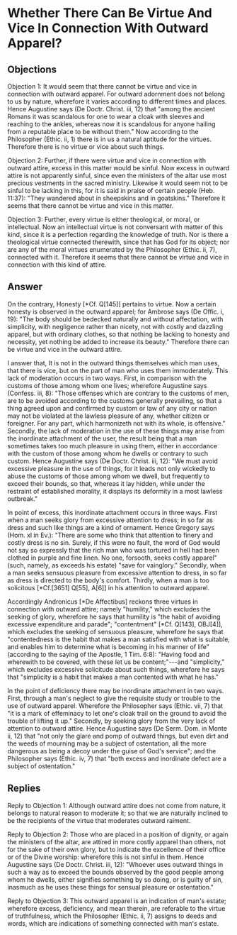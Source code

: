 # Whether There Can Be Virtue And Vice In Connection With Outward Apparel?

## Objections

Objection 1: It would seem that there cannot be virtue and vice in connection with outward apparel. For outward adornment does not belong to us by nature, wherefore it varies according to different times and places. Hence Augustine says (De Doctr. Christ. iii, 12) that "among the ancient Romans it was scandalous for one to wear a cloak with sleeves and reaching to the ankles, whereas now it is scandalous for anyone hailing from a reputable place to be without them." Now according to the Philosopher (Ethic. ii, 1) there is in us a natural aptitude for the virtues. Therefore there is no virtue or vice about such things.

Objection 2: Further, if there were virtue and vice in connection with outward attire, excess in this matter would be sinful. Now excess in outward attire is not apparently sinful, since even the ministers of the altar use most precious vestments in the sacred ministry. Likewise it would seem not to be sinful to be lacking in this, for it is said in praise of certain people (Heb. 11:37): "They wandered about in sheepskins and in goatskins." Therefore it seems that there cannot be virtue and vice in this matter.

Objection 3: Further, every virtue is either theological, or moral, or intellectual. Now an intellectual virtue is not conversant with matter of this kind, since it is a perfection regarding the knowledge of truth. Nor is there a theological virtue connected therewith, since that has God for its object; nor are any of the moral virtues enumerated by the Philosopher (Ethic. ii, 7), connected with it. Therefore it seems that there cannot be virtue and vice in connection with this kind of attire.

## Answer

On the contrary, Honesty [*Cf. Q[145]] pertains to virtue. Now a certain honesty is observed in the outward apparel; for Ambrose says (De Offic. i, 19): "The body should be bedecked naturally and without affectation, with simplicity, with negligence rather than nicety, not with costly and dazzling apparel, but with ordinary clothes, so that nothing be lacking to honesty and necessity, yet nothing be added to increase its beauty." Therefore there can be virtue and vice in the outward attire.

I answer that, It is not in the outward things themselves which man uses, that there is vice, but on the part of man who uses them immoderately. This lack of moderation occurs in two ways. First, in comparison with the customs of those among whom one lives; wherefore Augustine says (Confess. iii, 8): "Those offenses which are contrary to the customs of men, are to be avoided according to the customs generally prevailing, so that a thing agreed upon and confirmed by custom or law of any city or nation may not be violated at the lawless pleasure of any, whether citizen or foreigner. For any part, which harmonizeth not with its whole, is offensive." Secondly, the lack of moderation in the use of these things may arise from the inordinate attachment of the user, the result being that a man sometimes takes too much pleasure in using them, either in accordance with the custom of those among whom he dwells or contrary to such custom. Hence Augustine says (De Doctr. Christ. iii, 12): "We must avoid excessive pleasure in the use of things, for it leads not only wickedly to abuse the customs of those among whom we dwell, but frequently to exceed their bounds, so that, whereas it lay hidden, while under the restraint of established morality, it displays its deformity in a most lawless outbreak."

In point of excess, this inordinate attachment occurs in three ways. First when a man seeks glory from excessive attention to dress; in so far as dress and such like things are a kind of ornament. Hence Gregory says (Hom. xl in Ev.): "There are some who think that attention to finery and costly dress is no sin. Surely, if this were no fault, the word of God would not say so expressly that the rich man who was tortured in hell had been clothed in purple and fine linen. No one, forsooth, seeks costly apparel" (such, namely, as exceeds his estate) "save for vainglory." Secondly, when a man seeks sensuous pleasure from excessive attention to dress, in so far as dress is directed to the body's comfort. Thirdly, when a man is too solicitous [*Cf.[3651] Q[55], A[6]] in his attention to outward apparel.

Accordingly Andronicus [*De Affectibus] reckons three virtues in connection with outward attire; namely "humility," which excludes the seeking of glory, wherefore he says that humility is "the habit of avoiding excessive expenditure and parade"; "contentment" [*Cf. Q[143], OBJ[4]], which excludes the seeking of sensuous pleasure, wherefore he says that "contentedness is the habit that makes a man satisfied with what is suitable, and enables him to determine what is becoming in his manner of life" (according to the saying of the Apostle, 1 Tim. 6:8): "Having food and wherewith to be covered, with these let us be content;"---and "simplicity," which excludes excessive solicitude about such things, wherefore he says that "simplicity is a habit that makes a man contented with what he has."

In the point of deficiency there may be inordinate attachment in two ways. First, through a man's neglect to give the requisite study or trouble to the use of outward apparel. Wherefore the Philosopher says (Ethic. vii, 7) that "it is a mark of effeminacy to let one's cloak trail on the ground to avoid the trouble of lifting it up." Secondly, by seeking glory from the very lack of attention to outward attire. Hence Augustine says (De Serm. Dom. in Monte ii, 12) that "not only the glare and pomp of outward things, but even dirt and the weeds of mourning may be a subject of ostentation, all the more dangerous as being a decoy under the guise of God's service"; and the Philosopher says (Ethic. iv, 7) that "both excess and inordinate defect are a subject of ostentation."

## Replies

Reply to Objection 1: Although outward attire does not come from nature, it belongs to natural reason to moderate it; so that we are naturally inclined to be the recipients of the virtue that moderates outward raiment.

Reply to Objection 2: Those who are placed in a position of dignity, or again the ministers of the altar, are attired in more costly apparel than others, not for the sake of their own glory, but to indicate the excellence of their office or of the Divine worship: wherefore this is not sinful in them. Hence Augustine says (De Doctr. Christ. iii, 12): "Whoever uses outward things in such a way as to exceed the bounds observed by the good people among whom he dwells, either signifies something by so doing, or is guilty of sin, inasmuch as he uses these things for sensual pleasure or ostentation."

Reply to Objection 3: This outward apparel is an indication of man's estate; wherefore excess, deficiency, and mean therein, are referable to the virtue of truthfulness, which the Philosopher (Ethic. ii, 7) assigns to deeds and words, which are indications of something connected with man's estate.